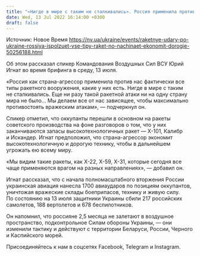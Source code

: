 ```yaml
---
title: "«Нигде в мире с таким не сталкивались». Россия применила против Украины все имеющиеся типы ракет — Воздушные силы"
date: Wed, 13 Jul 2022 16:14:00 +0300
draft: false
---
```

Источник: Новое Время https://nv.ua/ukraine/events/raketnye-udary-po-ukraine-rossiya-ispolzuet-vse-tipy-raket-no-nachinaet-ekonomit-dorogie-50256188.html


 Об этом рассказал спикер Командования Воздушных Сил ВСУ Юрий Игнат во время брифинга в среду, 13 июля.

«Россия как страна-агрессор применила против нас фактически все типы ракетного вооружения, какие у них есть. Нигде в мире с таким не сталкивались. Еще ни разу такой ракетной атаки ни на одну страну мира не было… Мы делаем все от нас зависящее, чтобы максимально противостоять вражеским атакам», — подчеркнул он.

Спикер отметил, что оккупанты перешли в основном на ракеты советского производства на фоне разговоров о том, что у них заканчиваются запасы высокотехнологичных ракет — Х-101, Калибр и Искандер. Игнат предположил, что страна-агрессор экономит высокотехнологичную и дорогую технику, чтобы в дальнейшем угрожать ею всему миру.

«Мы видим такие ракеты, как Х-22, Х-59, Х-31, которые сегодня все чаще применяются врагом на разных направлениях», — добавил он.

Игнат рассказал, что с начала полномасштабного вторжения России украинская авиация нанесла 1700 авиаударов по позициям оккупантов, уничтожая вражеские склады боеприпасов, технику и живую силу. По состоянию на 13 июля защитники Украины сбили 217 российских самолетов, 188 вертолетов и 678 беспилотников.

Он напомнил, что россияне 2,5 месяца не залетают в воздушное пространство, подконтрольное Силам обороны Украины, — они изменили тактику и действуют с территории Беларуси, России, Черного и Каспийского морей.

Присоединяйтесь к нам в соцсетях Facebook, Telegram и Instagram.
